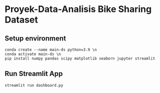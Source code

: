 # Proyek-Data-Analisis Bike Sharing Dataset
## Setup environment
  ```
  conda create --name main-ds python=3.9 \n
  conda activate main-ds \n
  pip install numpy pandas scipy matplotlib seaborn jupyter streamlit
  ```
  
## Run Streamlit App
  `streamlit run dashboard.py`

